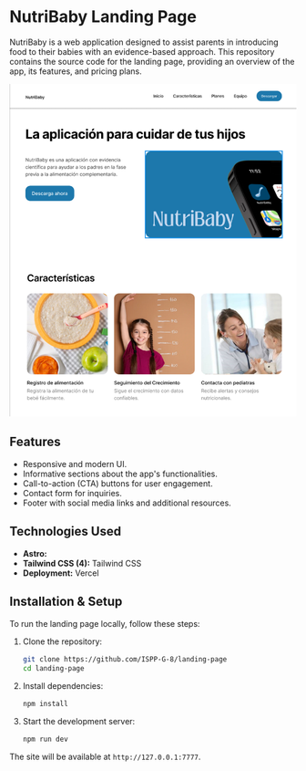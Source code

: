 # NutriBaby Landing Page

NutriBaby is a web application designed to assist parents in introducing food to their babies with an evidence-based approach. This repository contains the source code for the landing page, providing an overview of the app, its features, and pricing plans.

![App Screenshot](./public/app-screenshot.png)

## Features
- Responsive and modern UI.
- Informative sections about the app's functionalities.
- Call-to-action (CTA) buttons for user engagement.
- Contact form for inquiries.
- Footer with social media links and additional resources.

## Technologies Used
- **Astro:** 
- **Tailwind CSS (4):** Tailwind CSS
- **Deployment:** Vercel 

## Installation & Setup
To run the landing page locally, follow these steps:

1. Clone the repository:
   ```sh
   git clone https://github.com/ISPP-G-8/landing-page 
   cd landing-page 
   ```

2. Install dependencies:
   ```sh
   npm install
   ```

3. Start the development server:
   ```sh
   npm run dev
   ```

The site will be available at `http://127.0.0.1:7777`.


